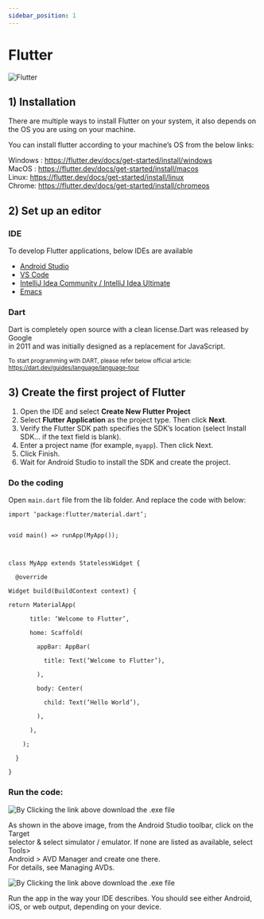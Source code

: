 ```yaml
---
sidebar_position: 1
---
```


# Flutter

![Flutter](https://flutter.dev/assets/images/shared/brand/flutter/logo/flutter-lockup.png)<br/>

## 1) Installation

There are multiple ways to install Flutter on your system, it also depends on<br/>
the OS you are using on your machine.<br/>

You can install flutter according to your machine’s OS from the below links:<br/>


Windows : <https://flutter.dev/docs/get-started/install/windows> <br/>
MacOS : <https://flutter.dev/docs/get-started/install/macos> <br/>
Linux:  <https://flutter.dev/docs/get-started/install/linux> <br/>
Chrome: <https://flutter.dev/docs/get-started/install/chromeos> <br/>

## 2) Set up an editor

### IDE

To develop Flutter applications, below IDEs are available<br/>

- [Android Studio](https://developer.android.com/studio)
- [VS Code](https://code.visualstudio.com)
- [IntelliJ Idea Community / IntelliJ Idea Ultimate](https://www.jetbrains.com/idea/promo/)
- [Emacs](https://www.gnu.org/software/emacs/download.html)

### Dart

Dart is completely open source with a clean license.Dart was released by Google<br/>
in 2011 and was initially designed as a replacement for JavaScript.<br/>

<small>To start programming with DART, please refer below official article:</small><br/>
<small> https://dart.dev/guides/language/language-tour</small><br/>

## 3) Create the first project of Flutter

1. Open the IDE and select **Create New Flutter Project**
2. Select **Flutter Application** as the project type. Then click **Next**.
3. Verify the Flutter SDK path specifies the SDK’s location (select Install SDK… <be/>if the text field is blank).
4. Enter a project name (for example, ``myapp``). Then click Next.
5. Click Finish.
6. Wait for Android Studio to install the SDK and create the project.

### Do the coding

Open ``main.dart`` file from the lib folder. And replace the code with below:<br/>

```
import ‘package:flutter/material.dart’;

 
void main() => runApp(MyApp());

 

class MyApp extends StatelessWidget {

  @override

Widget build(BuildContext context) {

return MaterialApp(

      title: ‘Welcome to Flutter’,

      home: Scaffold(

        appBar: AppBar(

          title: Text(‘Welcome to Flutter’),

        ),

        body: Center(

          child: Text(‘Hello World’),

        ),

      ),

    );

  }

}
```

### Run the code:

![By Clicking the link above download the .exe file](https://flutter.dev/assets/images/docs/tools/android-studio/main-toolbar.png)<br/>

As shown in the above image, from the Android Studio toolbar, click on the Target<br/> selector & select simulator / emulator. If none are listed as available, select Tools><br/> Android > AVD Manager and create one there.<br/>
For details, see Managing AVDs.<br/>

![By Clicking the link above download the .exe file](https://www.zealousweb.com/wp-content/uploads/2021/06/Screenshot_2.png)

Run the app in the way your IDE describes. You should see either Android, iOS, or web output, depending on your device.<br/>